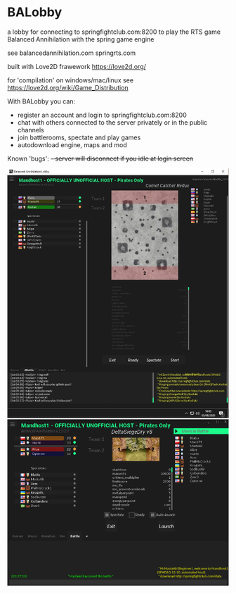 # BALobby 
a lobby for connecting to springfightclub.com:8200 to play the RTS game Balanced Annihilation with the spring game engine

see
balancedannihilation.com
springrts.com

built with Love2D frawework
https://love2d.org/

for 'compilation' on windows/mac/linux see
https://love2d.org/wiki/Game_Distribution

With BALobby you can:
- register an account and login to springfightclub.com:8200
- chat with others connected to the server privately or in the public channels
- join battlerooms, spectate and play games
- autodownload engine, maps and mod

Known 'bugs':
~~- server will disconnect if you idle at login screen~~

![Battle](/screenies/battle.jpg?raw=true "Battle Screenie")
![Battle](/screenies/Battle.png?raw=true "Battle Screenie")
